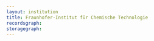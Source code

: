```yaml
---
layout: institution
title: Fraunhofer-Institut für Chemische Technologie
recordsgraph: 
storagegraph: 
---
```

